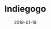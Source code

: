 ---
layout: site
title: "Indiegogo"
date: 2019-01-19
categories: [lifestyle]
version: 1.4.8
major: 1
minor: 4
patch: 8
slug: indiegogo
link: https://www.indiegogo.com/
submitter: lpolepeddi
permalink: /sites/:slug
---